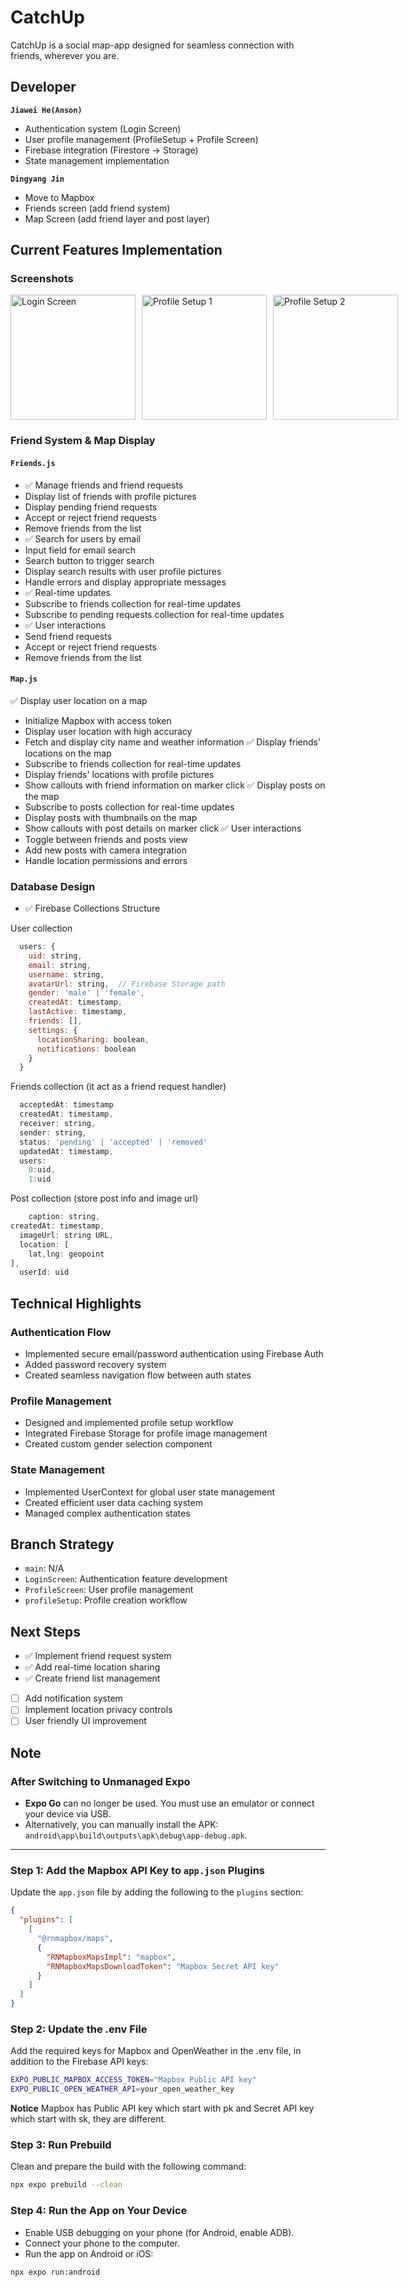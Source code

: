 # CatchUp

CatchUp is a social map-app designed for seamless connection with friends, wherever you are.

## Developer

**`Jiawei He(Anson)`**

- Authentication system (Login Screen)
- User profile management (ProfileSetup + Profile Screen)
- Firebase integration (Firestore -> Storage)
- State management implementation

**`Dingyang Jin`**
- Move to Mapbox
- Friends screen (add friend system)
- Map Screen (add friend layer and post layer)

## Current Features Implementation
### Screenshots



<div style="display: flex; gap: 10px; margin-bottom: 20px;">
    <img src="/assets/docs/friendslocation.jpg" width="200" alt="Login Screen"/>
    <img src="/assets/docs/searchfriend.jpg" width="200" alt="Profile Setup 1"/>
    <img src="/assets/docs/postdetail.jpg" width="200" alt="Profile Setup 2"/>
</div>

### Friend System & Map Display

#### `Friends.js`
- ✅ Manage friends and friend requests
 - Display list of friends with profile pictures
 - Display pending friend requests
 - Accept or reject friend requests
 - Remove friends from the list
- ✅ Search for users by email
 - Input field for email search
 - Search button to trigger search
 - Display search results with user profile pictures
 - Handle errors and display appropriate messages
- ✅ Real-time updates
 - Subscribe to friends collection for real-time updates
 - Subscribe to pending requests collection for real-time updates
- ✅ User interactions
 - Send friend requests
 - Accept or reject friend requests
 - Remove friends from the list
#### `Map.js`
✅ Display user location on a map
 - Initialize Mapbox with access token
 - Display user location with high accuracy
 - Fetch and display city name and weather information
✅ Display friends' locations on the map
 - Subscribe to friends collection for real-time updates
 - Display friends' locations with profile pictures
 - Show callouts with friend information on marker click
✅ Display posts on the map
 - Subscribe to posts collection for real-time updates
 - Display posts with thumbnails on the map
 - Show callouts with post details on marker click
✅ User interactions
 - Toggle between friends and posts view
 - Add new posts with camera integration
 - Handle location permissions and errors

### Database Design

- ✅ Firebase Collections Structure
    
User collection
```javascript
  users: {
    uid: string,
    email: string,
    username: string,
    avatarUrl: string,  // Firebase Storage path
    gender: 'male' | 'female',
    createdAt: timestamp,
    lastActive: timestamp,
    friends: [],
    settings: {
      locationSharing: boolean,
      notifications: boolean
    }
  }
```
Friends collection (it act as a friend request handler)
```javascript
  acceptedAt: timestamp
  createdAt: timestamp,
  receiver: string,
  sender: string,
  status: 'pending' | 'accepted' | 'removed'
  updatedAt: timestamp,
  users:
    0:uid,
    1:uid
```

Post collection (store post info and image url)
```javascript
    caption: string,
createdAt: timestamp,
  imageUrl: string URL,
  location: [
    lat,lng: geopoint
],
  userId: uid
```

    
## Technical Highlights

### Authentication Flow

- Implemented secure email/password authentication using Firebase Auth
- Added password recovery system
- Created seamless navigation flow between auth states

### Profile Management

- Designed and implemented profile setup workflow
- Integrated Firebase Storage for profile image management
- Created custom gender selection component

### State Management

- Implemented UserContext for global user state management
- Created efficient user data caching system
- Managed complex authentication states

## Branch Strategy

- `main`: N/A
- `LoginScreen`: Authentication feature development
- `ProfileScreen`: User profile management
- `profileSetup`: Profile creation workflow

## Next Steps

- ✅ Implement friend request system
- ✅ Add real-time location sharing
- ✅ Create friend list management
- [ ] Add notification system
- [ ] Implement location privacy controls
- [ ] User friendly UI improvement

## Note
### After Switching to Unmanaged Expo
- **Expo Go** can no longer be used. You must use an emulator or connect your device via USB.
- Alternatively, you can manually install the APK:  
  `android\app\build\outputs\apk\debug\app-debug.apk`.

---

### Step 1: Add the Mapbox API Key to `app.json` Plugins
Update the `app.json` file by adding the following to the `plugins` section:
```json
{
  "plugins": [
    [
      "@rnmapbox/maps",
      {
        "RNMapboxMapsImpl": "mapbox",
        "RNMapboxMapsDownloadToken": "Mapbox Secret API key"
      }
    ]
  ]
}
```
### Step 2: Update the .env File

Add the required keys for Mapbox and OpenWeather in the .env file, in addition to the Firebase API keys:
```bash
EXPO_PUBLIC_MAPBOX_ACCESS_TOKEN="Mapbox Public API key"
EXPO_PUBLIC_OPEN_WEATHER_API=your_open_weather_key
```
**Notice** Mapbox has Public API key which start with pk and Secret API key which start with sk, they are different.

### Step 3: Run Prebuild

Clean and prepare the build with the following command:
```bash
npx expo prebuild --clean
```

### Step 4: Run the App on Your Device

- Enable USB debugging on your phone (for Android, enable ADB).
- Connect your phone to the computer.
- Run the app on Android or iOS:
```bash
npx expo run:android
```
